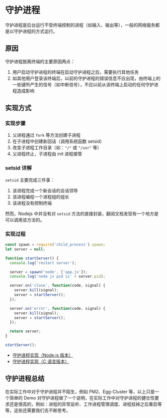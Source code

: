 # 守护进程

守护进程是后台运行不受终端控制的进程（如输入、输出等），一般的网络服务都是以守护进程的方式运行。

## 原因

守护进程脱离终端的主要原因两点：

1. 用户启动守护进程的终端在启动守护进程之后，需要执行其他任务
2. 如其他用户登录该终端后，以前的守护进程的错误信息不应出现，由终端上的一些键所产生的信号（如中断信号），不应以前从该终端上启动的任何守护进程造成影响

## 实现方式

### 实现步骤

1. 父进程通过 `fork` 等方法创建子进程
2. 在子进程中创建新回话（调用系统函数 setsid）
3. 改变子进程工作目录（如：`"/"` 或 `"/usr"` 等）
4. 父进程终止，子进程由 init 进程接管

### setsid 详解

`setsid` 主要完成三件事：

1. 该进程完成一个新会话的会话领导
2. 该进程编程一个进程组的组长
3. 该进程没有控制终端

然而，Nodejs 中并没有对 `setsid` 方法的直接封装，翻阅文档发现有一个地方是可以调用该方法的。

### 实现过程

```js
const spawn = require('child_process').spawn;
let server = null;

function startServer() {
  console.log('restart server');

  server = spawn('node', ['app.js']);
  console.log('node js pid is' + server.pid);

  server.on('close', function(code, signal) {
    server.kill(signal);
    server = startServer();
  });

  server.on('error', function(code, signal) {
    server.kill(signal);
    server = startServer();
  });

  return server;
}

startServer();
```

- [守护进程实现（Node.js 版本）](https://cnodejs.org/topic/57adfadf476898b472247eac)
- [守护进程实现（C 语言版本）](https://github.com/ElemeFE/node-interview/blob/master/sections/zh-cn/process.md#%E5%AE%88%E6%8A%A4%E8%BF%9B%E7%A8%8B)

## 守护进程总结

在实际工作中对于守护进程并不陌生，例如 PM2、Egg-Cluster 等，以上只是一个简单的 Demo 对守护进程做了一个说明，在实际工作中对守护进程的健壮性要求还是很高的，例如：进程的异常监听、工作进程管理调度、进程挂掉之后重启等等，这些还需要我们去不断思考。